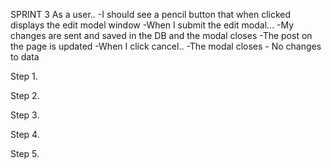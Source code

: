 SPRINT 3
As a user..
-I should see a pencil button that when clicked displays the edit model window
      -When I submit the edit modal...
         -My changes are sent and saved in the DB and the modal closes
         -The post on the page is updated
      -When I click cancel..
         -The modal closes
         - No changes to data

Step 1.

Step 2.

Step 3.

Step 4.

Step 5.

